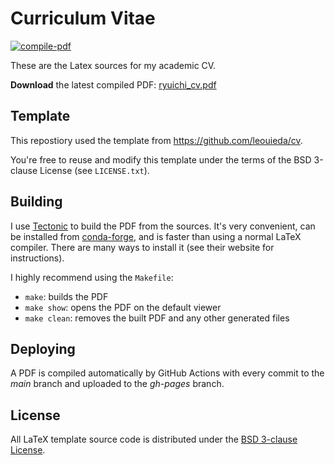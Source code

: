 # Curriculum Vitae

[![compile-pdf](https://github.com/r9y9/cv/workflows/compile-pdf/badge.svg?event=push)](https://github.com/r9y9/cv/actions)

These are the Latex sources for my academic CV.

**Download** the latest compiled PDF:
[ryuichi_cv.pdf](https://github.com/r9y9/cv/blob/gh-pages/ryuichi_cv.pdf)


## Template

This repostiory used the template from https://github.com/leouieda/cv.

You're free to reuse and modify this template under the terms of the BSD
3-clause License (see `LICENSE.txt`).

## Building

I use [Tectonic](https://tectonic-typesetting.github.io) to build the PDF from
the sources.
It's very convenient, can be installed from
[conda-forge](https://github.com/conda-forge/tectonic-feedstock),
and is faster than using a normal LaTeX compiler.
There are many ways to install it (see their website for instructions).

I highly recommend using the `Makefile`:

* `make`: builds the PDF
* `make show`: opens the PDF on the default viewer
* `make clean`: removes the built PDF and any other generated files

## Deploying

A PDF is compiled automatically by GitHub Actions with every commit to the
*main* branch and uploaded to the *gh-pages* branch.

## License

All LaTeX template source code is distributed under the
[BSD 3-clause License](https://opensource.org/licenses/BSD-3-Clause).
